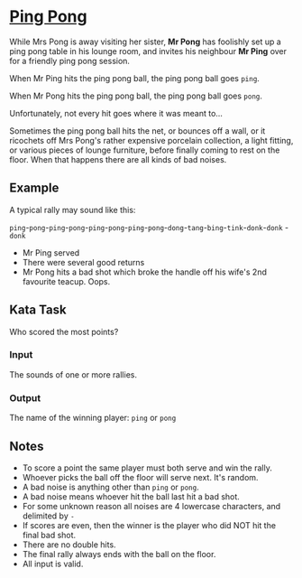 # [Ping Pong](https://www.codewars.com/kata/ping-pong-1 "https://www.codewars.com/kata/5ea39ab1d8425e0029fcd035")

While Mrs Pong is away visiting her sister, **Mr Pong** has foolishly set up a ping pong table in
his lounge room, and invites his neighbour **Mr Ping** over for a friendly ping pong session.

When Mr Ping hits the ping pong ball, the ping pong ball goes `ping`.

When Mr Pong hits the ping pong ball, the ping pong ball goes `pong`.

Unfortunately, not every hit goes where it was meant to...

Sometimes the ping pong ball hits the net, or bounces off a wall, or it ricochets off Mrs Pong's
rather expensive porcelain collection, a light fitting, or various pieces of lounge furniture,
before finally coming to rest on the floor. When that happens there are all kinds of bad noises.

## Example

A typical rally may sound like this:

`ping`-`pong`-`ping`-`pong`-`ping`-`pong`-`ping`-`pong`-`dong`-`tang`-`bing`-`tink`-`donk`-`donk`
-`donk`

* Mr Ping served
* There were several good returns
* Mr Pong hits a bad shot which broke the handle off his wife's 2nd favourite teacup. Oops.

## Kata Task

Who scored the most points?

### Input

The sounds of one or more rallies.

### Output

The name of the winning player: `ping` or `pong`

## Notes

* To score a point the same player must both serve and win the rally.
* Whoever picks the ball off the floor will serve next. It's random.
* A bad noise is anything other than `ping` or `pong`.
* A bad noise means whoever hit the ball last hit a bad shot.
* For some unknown reason all noises are 4 lowercase characters, and delimited by `-`
* If scores are even, then the winner is the player who did NOT hit the final bad shot.
* There are no double hits.
* The final rally always ends with the ball on the floor.
* All input is valid.